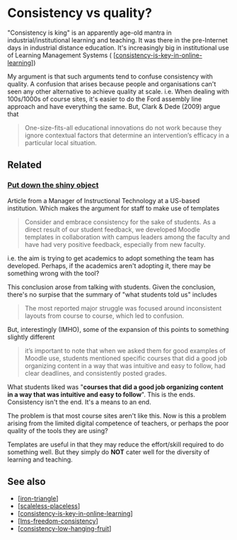 # Consistency vs quality?

"Consistency is king" is an apparently age-old mantra in industrial/institutional learning and teaching. It was there in the pre-Internet days in industrial distance education. It's increasingly big in institutional use of Learning Management Systems ( [[consistency-is-key-in-online-learning]])

My argument is that such arguments tend to confuse consistency with quality. A confusion that arises because people and organisations can't seen any other alternative to achieve quality at scale. i.e. When dealing with 100s/1000s of course sites, it's easier to do the Ford assembly line approach and have everything the same. But, Clark & Dede (2009) argue that

> One-size-fits-all educational innovations do not work because they ignore contextual factors that determine an intervention’s efficacy in a particular local situation.


## Related

### [Put down the shiny object](https://wcet.wiche.edu/frontiers/2023/02/02/put-down-the-shiny-object/)

Article from a Manager of Instructional Technology at a US-based institution. Which makes the argument for staff to make use of templates 
> Consider and embrace consistency for the sake of students. As a direct result of our student feedback, we developed Moodle templates in collaboration with campus leaders among the faculty and have had very positive feedback, especially from new faculty.

i.e. the aim is trying to get academics to adopt something the team has developed. Perhaps, if the academics aren't adopting it, there may be something wrong with the tool?

This conclusion arose from talking with students. Given the conclusion, there's no surpise that the summary of "what students told us" includes
> The most reported major struggle was focused around inconsistent layouts from course to course, which led to confusion.

But, interestingly (IMHO), some of the expansion of this points to something slightly different
> it’s important to note that when we asked them for good examples of Moodle use, students mentioned specific courses that did a good job organizing content in a way that was intuitive and easy to follow, had clear deadlines, and consistently posted grades.

What students liked was "**courses that did a good job organizing content in a way that was intuitive and easy to follow**".  This is the ends. Consistency isn't the end. It's a means to an end.

The problem is that most course sites aren't like this. Now is this a problem arising from the limited digital competence of teachers, or perhaps the poor quality of the tools they are using?

Templates are useful in that they may reduce the effort/skill required to do something well. But they simply do **NOT** cater well for the diversity of learning and teaching. 

## See also

- [[iron-triangle]]
- [[scaleless-placeless]]
- [[consistency-is-key-in-online-learning]]
- [[lms-freedom-consistency]]
- [[consistency-low-hanging-fruit]]









[//begin]: # "Autogenerated link references for markdown compatibility"
[consistency-is-key-in-online-learning]: <../Paper Summaries/consistency-is-key-in-online-learning> "Consistency is key in online learning: Evaluating student and instructor perceptions"
[iron-triangle]: iron-triangle "Iron Triangle"
[scaleless-placeless]: ../loose/scaleless-placeless "Scaleless and Placeless"
[lms-freedom-consistency]: lms-freedom-consistency "Freedom and the Learning Management System (LMS)"
[//end]: # "Autogenerated link references"
[//begin]: # "Autogenerated link references for markdown compatibility"
[consistency-is-key-in-online-learning]: <../Paper Summaries/consistency-is-key-in-online-learning> "Consistency is key in online learning: Evaluating student and instructor perceptions"
[iron-triangle]: iron-triangle "Iron Triangle"
[scaleless-placeless]: ../loose/scaleless-placeless "Scaleless and Placeless"
[consistency-is-key-in-online-learning]: <../Paper Summaries/consistency-is-key-in-online-learning> "Consistency is key in online learning: Evaluating student and instructor perceptions"
[lms-freedom-consistency]: lms-freedom-consistency "Freedom and the Learning Management System (LMS)"
[consistency-low-hanging-fruit]: ../../share/blog/2021/consistency-low-hanging-fruit "Consistency is the low-hanging fruit solution to a more complex problem"
[//end]: # "Autogenerated link references"